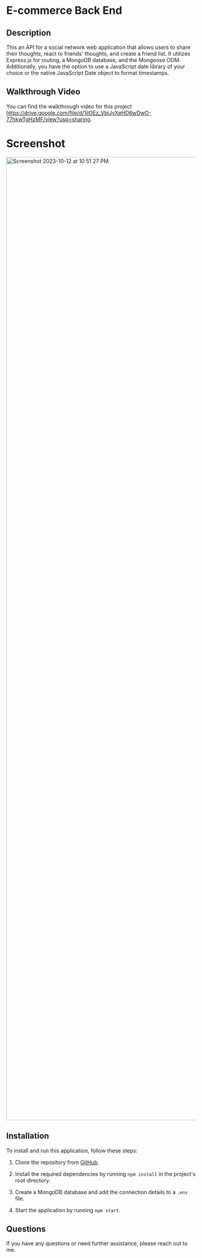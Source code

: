 # E-commerce Back End

## Description

This an API for a social network web application that allows users to share their thoughts, react to friends' thoughts, and create a friend list. It utilizes Express.js for routing, a MongoDB database, and the Mongoose ODM. Additionally, you have the option to use a JavaScript date library of your choice or the native JavaScript Date object to format timestamps.

## Walkthrough Video

You can find the walkthrough video for this project https://drive.google.com/file/d/1ilOEz_VbjJyXeHD6wDwO-77hkwTgHzMF/view?usp=sharing.

# Screenshot
<img width="2554" alt="Screenshot 2023-10-12 at 10 51 27 PM" src="https://github.com/vikramadityad/E-commerce_Back_End/assets/28673859/c297db03-af10-4cb9-8493-cad1939773ac">


## Installation

To install and run this application, follow these steps:

1. Clone the repository from [GitHub](https://github.com/vikramadityad/E-commerce_Back_End).

2. Install the required dependencies by running `npm install` in the project's root directory.

3. Create a MongoDB database and add the connection details to a `.env` file.

4. Start the application by running `npm start`.

## Questions

If you have any questions or need further assistance, please reach out to me.

